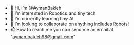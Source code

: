 - 👋 Hi, I’m @AymanBakleh
- 👀 I’m interested in Robotics and tiny tech 
- 🌱 I’m currently learning tiny AI
- 💞️ I’m looking to collaborate on anything includes Robots!
- 📫 How to reach me you can send me an email at "ayman.bakleh98@gmail.com"

<!---
AymanBakleh/AymanBakleh is a ✨ special ✨ repository because its `README.md` (this file) appears on your GitHub profile.
You can click the Preview link to take a look at your changes.
--->
